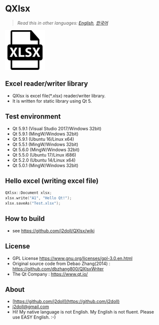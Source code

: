 ﻿# QXlsx

> *Read this in other languages: [English](README.md), [한국어](README.ko.md)*

![](image/xlsx-file-format-extension.png)

## Excel reader/writer library

* QXlsx is excel file(*.xlsx) reader/writer library. 
* It is written for static library using Qt 5.

## Test environment
* Qt 5.9.1 (Visual Studio 2017/Windows 32bit) 
* Qt 5.9.1 (MingW/Windows 32bit) 
* Qt 5.9.1 (Ubuntu 16/Linux x64) 
* Qt 5.5.1 (MingW/Windows 32bit)
* Qt 5.6.0 (MingW/Windows 32bit) 
* Qt 5.5.0 (Ubuntu 17/Linux i686)
* Qt 5.2.0 (Ubuntu 14/Linux x64)
* Qt 5.0.1 (MingW/Windows 32bit) 

## Hello excel (writing excel file)
```cpp
QXlsx::Document xlsx;
xlsx.write("A1", "Hello Qt!");
xlsx.saveAs("Test.xlsx");
```
## How to build
* see https://github.com/j2doll/QXlsx/wiki

## License
* GPL License https://www.gnu.org/licenses/gpl-3.0.en.html
* Original source code from Debao Zhang(2014) : https://github.com/dbzhang800/QXlsxWriter
* The Qt Company : https://www.qt.io/
   
## About
* [https://github.com/j2doll](https://github.com/j2doll)
* [j2doll@gmail.com](mailto:j2doll@gmail.com)
* Hi! My native language is not English. My English is not fluent. Please use EASY English. :-) 
